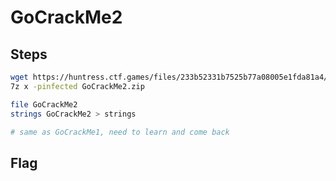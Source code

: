# GoCrackMe2

## Steps

```bash
wget https://huntress.ctf.games/files/233b52331b7525b77a08005e1fda81a4/GoCrackMe2.zip
7z x -pinfected GoCrackMe2.zip

file GoCrackMe2
strings GoCrackMe2 > strings

# same as GoCrackMe1, need to learn and come back
```

## Flag

```

```
